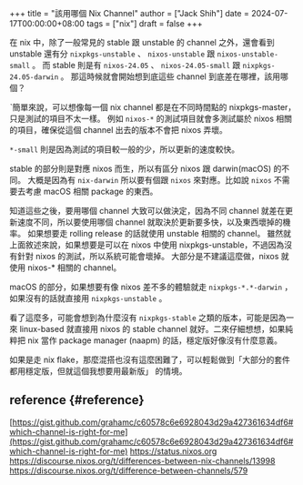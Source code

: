 +++
title = "該用哪個 Nix Channel"
author = ["Jack Shih"]
date = 2024-07-17T00:00:00+08:00
tags = ["nix"]
draft = false
+++

在 nix 中，除了一般常見的 stable 跟 unstable 的 channel 之外，還會看到 unstable 還有分 `nixpkgs-unstable` 、 `nixos-unstable` 跟 `nixos-unstable-small` 。
而 stable 則是有 `nixos-24.05` 、 `nixos-24.05-small` 跟 `nixpkgs-24.05-darwin` 。
那這時候就會開始想到底這些 channel 到底差在哪裡，該用哪個？

ˋ簡單來說，可以想像每一個 nix channel 都是在不同時間點的 nixpkgs-master，只是測試的項目不太一樣。
例如 `nixos-*` 的測試項目就會多測試屬於 nixos 相關的項目，確保從這個 channel 出去的版本不會把 nixos 弄壞。

`*-small` 則是因為測試的項目較一般的少，所以更新的速度較快。

stable 的部分則是對應 nixos 而生，所以有區分 nixos 跟 darwin(macOS) 的不同。
大概是因為有 `nix-darwin` 所以要有個跟 `nixos` 來對應。比如說 `nixos` 不需要去考慮 macOS 相關 package 的東西。

知道這些之後，要用哪個 channel 大致可以做決定，因為不同 channel 就差在更新速度不同，所以要使用哪個 channel 就取決於更新要多快，以及東西壞掉的機率。
如果想要走 rolling release 的話就使用 unstable 相關的 channel。
雖然就上面敘述來說，如果想要是可以在 nixos 中使用 nixpkgs-unstable，不過因為沒有針對 nixos 的測試，所以系統可能會壞掉。
大部分是不建議這麼做，nixos 就使用 nixos-\* 相關的 channel。

macOS 的部分，如果想要有像 nixos 差不多的體驗就走 `nixpkgs-*.*-darwin` ，如果沒有的話就直接用 `nixpkgs-unstable` 。

看了這麼多，可能會想到為什麼沒有 `nixpkgs-stable` 之類的版本，可能是因為一來 linux-based 就直接用 nixos 的 stable channel 就好。二來仔細想想，如果純粹把 nix 當作 package manager (naapm) 的話，穩定版好像沒有什麼意義。

如果是走 nix flake，那麼混搭也沒有這麼困難了，可以輕鬆做到「大部分的套件都用穩定版，但就這個我想要用最新版」 的情境。


## reference {#reference}

[https://gist.github.com/grahamc/c60578c6e6928043d29a427361634df6#which-channel-is-right-for-me](https://gist.github.com/grahamc/c60578c6e6928043d29a427361634df6#which-channel-is-right-for-me)
<https://status.nixos.org>
<https://discourse.nixos.org/t/differences-between-nix-channels/13998>
<https://discourse.nixos.org/t/difference-between-channels/579>
